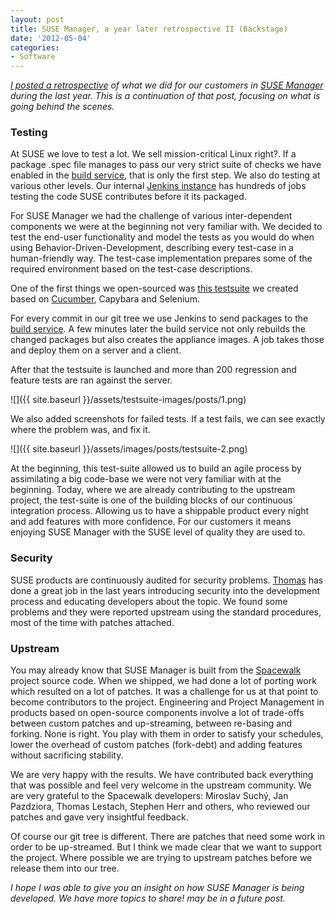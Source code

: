 ```yaml
---
layout: post
title: SUSE Manager, a year later retrospective II (Backstage)
date: '2012-05-04'
categories:
- Software
---
```


_[I posted a retrospective](http://duncan.mac-vicar.com/2012/05/03/suse-manager-a-year-later-retrospective/) of what we did for our customers in [SUSE Manager](http://www.suse.com/de-de/products/suse-manager/) during the last year. This is a continuation of that post, focusing on what is going behind the scenes._

### Testing

At SUSE we love to test a lot. We sell mission-critical Linux right?. If a package .spec file manages to pass our very strict suite of checks we have enabled in the [build service](//build.opensuse.org), that is only the first step. We also do testing at various other levels. Our internal [Jenkins instance](http://jenkins-ci.org) has hundreds of jobs testing the code SUSE contributes before it its packaged.

For SUSE Manager we had the challenge of various inter-dependent components we were at the beginning not very familiar with. We decided to test the end-user functionality and model the tests as you would do when using Behavior-Driven-Development, describing every test-case in a human-friendly way. The test-case implementation prepares some of the required environment based on the test-case descriptions.

One of the first things we open-sourced was [this testsuite](https://github.com/SUSE/spacewalk-testsuite-base) we created based on [Cucumber](http://cukes.info/), Capybara and Selenium.

For every commit in our git tree we use Jenkins to send packages to the [build service](http://www.open-build-service.org). A few minutes later the build service not only rebuilds the changed packages but also creates the appliance images. A job takes those and deploy them on a server and a client.

After that the testsuite is launched and more than 200 regression and feature tests are ran against the server.

![]({{ site.baseurl }}/assets/testsuite-images/posts/1.png)

We also added screenshots for failed tests. If a test fails, we can see exactly where the problem was, and fix it.

![]({{ site.baseurl }}/assets/images/posts/testsuite-2.png)

At the beginning, this test-suite allowed us to build an agile process by assimilating a big code-base we were not very familiar with at the beginning. Today, where we are already contributing to the upstream project, the test-suite is one of the building blocks of our continuous integration process. Allowing us to have a shippable product every night and add features with more confidence. For our customers it means enjoying SUSE Manager with the SUSE level of quality they are used to.

### Security

SUSE products are continuously audited for security problems. [Thomas](http://thetoms-random-thoughts.blogspot.de/2011/06/suse-manager-security-update.html/) has done a great job in the last years introducing security into the development process and educating developers about the topic. We found some problems and they were reported upstream using the standard procedures, most of the time with patches attached.

### Upstream

You may already know that SUSE Manager is built from the [Spacewalk](http://spacewalk.redhat.com/) project source code. When we shipped, we had done a lot of porting work which resulted on a lot of patches. It was a challenge for us at that point to become contributors to the project. Engineering and Project Management in products based on open-source components involve a lot of trade-offs between custom patches and up-streaming, between re-basing and forking. None is right. You play with them in order to satisfy your schedules, lower the overhead of custom patches (fork-debt) and adding features without sacrificing stability.

We are very happy with the results. We have contributed back everything that was possible and feel very welcome in the upstream community. We are very grateful to the Spacewalk developers: Miroslav Suchý, Jan Pazdziora, Thomas Lestach, Stephen Herr and others, who reviewed our patches and gave very insightful feedback.

Of course our git tree is different. There are patches that need some work in order to be up-streamed. But I think we made clear that we want to support the project. Where possible we are trying to upstream patches before we release them into our tree.

_I hope I was able to give you an insight on how SUSE Manager is being developed. We have more topics to share! may be in a future post._

